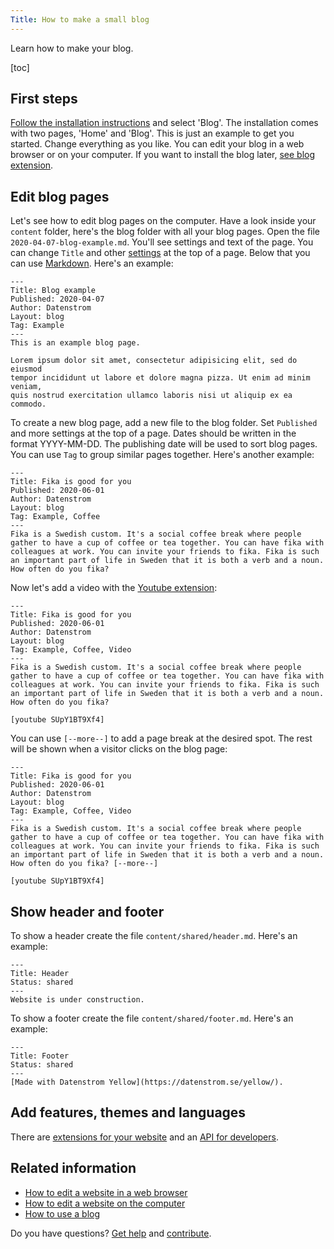 ```yaml
---
Title: How to make a small blog
---
```

Learn how to make your blog.

[toc]

## First steps

[Follow the installation instructions](how-to-get-started) and select 'Blog'. The installation comes with two pages, 'Home' and 'Blog'. This is just an example to get you started. Change everything as you like. You can edit your blog in a web browser or on your computer. If you want to install the blog later, [see blog extension](https://github.com/datenstrom/yellow-extensions/tree/master/source/blog).

## Edit blog pages

Let's see how to edit blog pages on the computer. Have a look inside your `content` folder, here's the blog folder with all your blog pages. Open the file `2020-04-07-blog-example.md`. You'll see settings and text of the page. You can change `Title` and other [settings](how-to-adjust-system#settings) at the top of a page. Below that you can use [Markdown](how-to-adjust-content#markdown). Here's an example:

```
---
Title: Blog example
Published: 2020-04-07
Author: Datenstrom
Layout: blog
Tag: Example
---
This is an example blog page. 

Lorem ipsum dolor sit amet, consectetur adipisicing elit, sed do eiusmod 
tempor incididunt ut labore et dolore magna pizza. Ut enim ad minim veniam, 
quis nostrud exercitation ullamco laboris nisi ut aliquip ex ea commodo. 
```

To create a new blog page, add a new file to the blog folder. Set `Published` and more settings at the top of a page. Dates should be written in the format YYYY-MM-DD. The publishing date will be used to sort blog pages. You can use `Tag` to group similar pages together. Here's another example:

```
---
Title: Fika is good for you
Published: 2020-06-01
Author: Datenstrom
Layout: blog
Tag: Example, Coffee
---
Fika is a Swedish custom. It's a social coffee break where people 
gather to have a cup of coffee or tea together. You can have fika with 
colleagues at work. You can invite your friends to fika. Fika is such 
an important part of life in Sweden that it is both a verb and a noun. 
How often do you fika?
```

Now let's add a video with the [Youtube extension](https://github.com/datenstrom/yellow-extensions/tree/master/source/youtube):

```
---
Title: Fika is good for you
Published: 2020-06-01
Author: Datenstrom
Layout: blog
Tag: Example, Coffee, Video
---
Fika is a Swedish custom. It's a social coffee break where people 
gather to have a cup of coffee or tea together. You can have fika with 
colleagues at work. You can invite your friends to fika. Fika is such 
an important part of life in Sweden that it is both a verb and a noun. 
How often do you fika?

[youtube SUpY1BT9Xf4]
```

You can use `[--more--]` to add a page break at the desired spot. The rest will be shown when a visitor clicks on the blog page:

```
---
Title: Fika is good for you
Published: 2020-06-01
Author: Datenstrom
Layout: blog
Tag: Example, Coffee, Video
---
Fika is a Swedish custom. It's a social coffee break where people 
gather to have a cup of coffee or tea together. You can have fika with 
colleagues at work. You can invite your friends to fika. Fika is such 
an important part of life in Sweden that it is both a verb and a noun. 
How often do you fika? [--more--]

[youtube SUpY1BT9Xf4]
```

## Show header and footer

To show a header create the file `content/shared/header.md`. Here's an example:

```
---
Title: Header
Status: shared
---
Website is under construction.
```

To show a footer create the file `content/shared/footer.md`. Here's an example:

```
---
Title: Footer
Status: shared
---
[Made with Datenstrom Yellow](https://datenstrom.se/yellow/).
```

## Add features, themes and languages

There are [extensions for your website](https://github.com/datenstrom/yellow-extensions) and an [API for developers](api-for-developers).

## Related information

* [How to edit a website in a web browser](https://github.com/datenstrom/yellow-extensions/tree/master/source/edit)
* [How to edit a website on the computer](https://github.com/datenstrom/yellow-extensions/tree/master/source/core)
* [How to use a blog](https://github.com/datenstrom/yellow-extensions/tree/master/source/blog)

Do you have questions? [Get help](.) and [contribute](contributing-guidelines).
